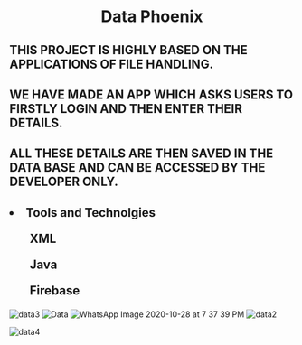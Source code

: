 <h1 align="center">Data Phoenix</h1>
 
<h2>
 THIS PROJECT IS HIGHLY BASED ON THE APPLICATIONS OF FILE HANDLING.</h2>
 
<h2>WE HAVE MADE AN APP WHICH ASKS USERS TO FIRSTLY LOGIN AND THEN ENTER THEIR DETAILS.</h2> 
 
<h2>ALL THESE DETAILS ARE THEN SAVED IN THE DATA BASE AND CAN BE ACCESSED BY THE DEVELOPER ONLY.
</h2>
<h2>
<li> Tools and Technolgies</li> 
<ul>XML</ul>
<ul>Java</ul>
<ul>Firebase</ul></h2>

![data3](https://user-images.githubusercontent.com/66803026/156718287-c174c0bc-e2ef-41c3-9fd0-d68dd4d946c0.jpeg)
![Data](https://user-images.githubusercontent.com/66803026/156717958-26e091c9-e2d5-4472-b1e0-fc528959e5f5.jpeg)
![WhatsApp Image 2020-10-28 at 7 37 39 PM](https://user-images.githubusercontent.com/66803026/156717963-b8c33756-a65f-4a34-836f-9b6ca838d2bc.jpeg)
![data2](https://user-images.githubusercontent.com/66803026/156718160-ef5a2e7b-e457-4b0e-91bc-6e19e989393b.jpeg)

![data4](https://user-images.githubusercontent.com/66803026/156718302-11736b3c-2d72-4270-8033-1301bdb06561.jpeg)

